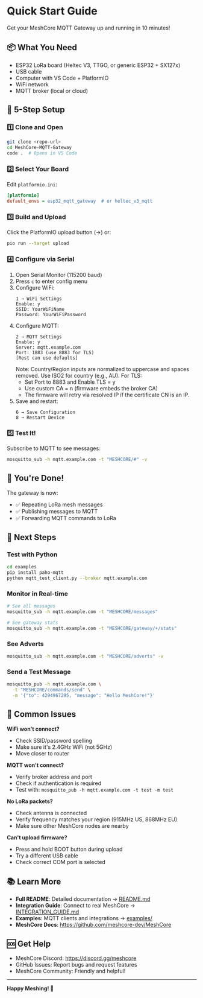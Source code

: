 # Quick Start Guide

Get your MeshCore MQTT Gateway up and running in 10 minutes!

## 📦 What You Need

- ESP32 LoRa board (Heltec V3, TTGO, or generic ESP32 + SX127x)
- USB cable
- Computer with VS Code + PlatformIO
- WiFi network
- MQTT broker (local or cloud)

## 🚀 5-Step Setup

### 1️⃣ Clone and Open
```bash
git clone <repo-url>
cd MeshCore-MQTT-Gateway
code .  # Opens in VS Code
```

### 2️⃣ Select Your Board
Edit `platformio.ini`:
```ini
[platformio]
default_envs = esp32_mqtt_gateway  # or heltec_v3_mqtt
```

### 3️⃣ Build and Upload
Click the PlatformIO upload button (→) or:
```bash
pio run --target upload
```

### 4️⃣ Configure via Serial
1. Open Serial Monitor (115200 baud)
2. Press `c` to enter config menu
3. Configure WiFi:
   ```
   1 → WiFi Settings
   Enable: y
   SSID: YourWiFiName
   Password: YourWiFiPassword
   ```
4. Configure MQTT:
   ```
   2 → MQTT Settings
   Enable: y
   Server: mqtt.example.com
   Port: 1883 (use 8883 for TLS)
   [Rest can use defaults]
   ```
   Note: Country/Region inputs are normalized to uppercase and spaces removed. Use ISO2 for country (e.g., AU). For TLS:
   - Set Port to 8883 and Enable TLS = y
   - Use custom CA = n (firmware embeds the broker CA)
   - The firmware will retry via resolved IP if the certificate CN is an IP.
5. Save and restart:
   ```
   6 → Save Configuration
   8 → Restart Device
   ```

### 5️⃣ Test It!
Subscribe to MQTT to see messages:
```bash
mosquitto_sub -h mqtt.example.com -t "MESHCORE/#" -v
```

## 🎉 You're Done!

The gateway is now:
- ✅ Repeating LoRa mesh messages
- ✅ Publishing messages to MQTT
- ✅ Forwarding MQTT commands to LoRa

## 📱 Next Steps

### Test with Python
```bash
cd examples
pip install paho-mqtt
python mqtt_test_client.py --broker mqtt.example.com
```

### Monitor in Real-time
```bash
# See all messages
mosquitto_sub -h mqtt.example.com -t "MESHCORE/messages"

# See gateway stats
mosquitto_sub -h mqtt.example.com -t "MESHCORE/gateway/+/stats"
```

### See Adverts
```bash
mosquitto_sub -h mqtt.example.com -t "MESHCORE/adverts" -v
```

### Send a Test Message
```bash
mosquitto_pub -h mqtt.example.com \
  -t "MESHCORE/commands/send" \
  -m '{"to": 4294967295, "message": "Hello MeshCore!"}'
```

## 🔧 Common Issues

**WiFi won't connect?**
- Check SSID/password spelling
- Make sure it's 2.4GHz WiFi (not 5GHz)
- Move closer to router

**MQTT won't connect?**
- Verify broker address and port
- Check if authentication is required
- Test with: `mosquitto_pub -h mqtt.example.com -t test -m test`

**No LoRa packets?**
- Check antenna is connected
- Verify frequency matches your region (915MHz US, 868MHz EU)
- Make sure other MeshCore nodes are nearby

**Can't upload firmware?**
- Press and hold BOOT button during upload
- Try a different USB cable
- Check correct COM port is selected

## 📚 Learn More

- **Full README**: Detailed documentation → [README.md](README.md)
- **Integration Guide**: Connect to real MeshCore → [INTEGRATION_GUIDE.md](INTEGRATION_GUIDE.md)
- **Examples**: MQTT clients and integrations → [examples/](examples/)
- **MeshCore Docs**: <https://github.com/meshcore-dev/MeshCore>

## 🆘 Get Help

- MeshCore Discord: <https://discord.gg/meshcore>
- GitHub Issues: Report bugs and request features
- MeshCore Community: Friendly and helpful!

---

**Happy Meshing! 📡**

